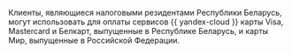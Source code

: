 Клиенты, являющиеся налоговыми резидентами Республики Беларусь, могут использовать для оплаты сервисов {{ yandex-cloud }} карты Visa, Mastercard и Белкарт, выпущенные в Республике Беларусь, и карты Мир, выпущенные в Российской Федерации.